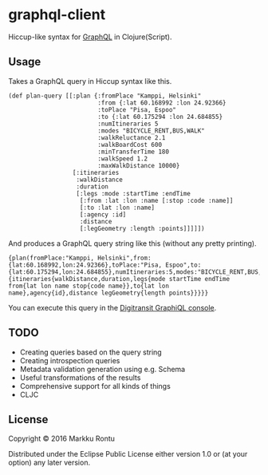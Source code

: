 # graphql-client

Hiccup-like syntax for [GraphQL](http://graphql.org/) in Clojure(Script).

## Usage

Takes a GraphQL query in Hiccup syntax like this.

```
(def plan-query [[:plan {:fromPlace "Kamppi, Helsinki"
                         :from {:lat 60.168992 :lon 24.92366}
                         :toPlace "Pisa, Espoo"
                         :to {:lat 60.175294 :lon 24.684855}
                         :numItineraries 5
                         :modes "BICYCLE_RENT,BUS,WALK"
                         :walkReluctance 2.1
                         :walkBoardCost 600
                         :minTransferTime 180
                         :walkSpeed 1.2
                         :maxWalkDistance 10000}
                  [:itineraries
                   :walkDistance
                   :duration
                   [:legs :mode :startTime :endTime
                    [:from :lat :lon :name [:stop :code :name]]
                    [:to :lat :lon :name]
                    [:agency :id]
                    :distance
                    [:legGeometry :length :points]]]]])
```

And produces a GraphQL query string like this (without any pretty printing).

```
{plan(fromPlace:"Kamppi, Helsinki",from:{lat:60.168992,lon:24.92366},toPlace:"Pisa, Espoo",to:{lat:60.175294,lon:24.684855},numItineraries:5,modes:"BICYCLE_RENT,BUS,WALK",walkReluctance:2.1,walkBoardCost:600,minTransferTime:180,walkSpeed:1.2,maxWalkDistance:10000){itineraries{walkDistance,duration,legs{mode startTime endTime from{lat lon name stop{code name}},to{lat lon name},agency{id},distance legGeometry{length points}}}}}
```

You can execute this query in the [Digitransit GraphiQL console](http://dev.hsl.fi/graphql/console/?query={plan%28fromPlace%3A%22Kamppi%2C%20Helsinki%22%2Cfrom%3A{lat%3A60.168992%2Clon%3A24.92366}%2CtoPlace%3A%22Pisa%2C%20Espoo%22%2Cto%3A{lat%3A60.175294%2Clon%3A24.684855}%2CnumItineraries%3A5%2Cmodes%3A%22BICYCLE_RENT%2CBUS%2CWALK%22%2CwalkReluctance%3A2.1%2CwalkBoardCost%3A600%2CminTransferTime%3A180%2CwalkSpeed%3A1.2%2CmaxWalkDistance%3A10000%29{itineraries{walkDistance%2Cduration%2Clegs{mode%20startTime%20endTime%20from{lat%20lon%20name%20stop{code%20name}}%2Cto{lat%20lon%20name}%2Cagency{id}%2Cdistance%20legGeometry{length%20points}}}}}%0A).

## TODO

- Creating queries based on the query string
- Creating introspection queries
- Metadata validation generation using e.g. Schema
- Useful transformations of the results
- Comprehensive support for all kinds of things
- CLJC

## License

Copyright © 2016 Markku Rontu

Distributed under the Eclipse Public License either version 1.0 or (at
your option) any later version.
